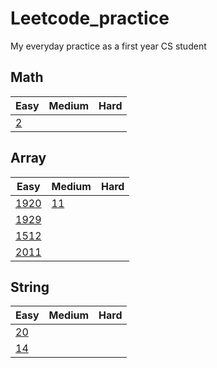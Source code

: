 # Leetcode_practice
My everyday practice as a first year CS student 

## Math
| Easy | Medium | Hard |
|------|--------|------|
| [2](/lc2.py)  |        |      |

## Array
| Easy | Medium | Hard |
|------|--------|------|
| [1920](/lc1920.py)  | [11](/lc11.py)  |      |
| [1929](/lc1929.py)  |        |      |
| [1512](/lc1512.py)  |        |      |
| [2011](/lc2011.py)  |        |      |

## String
| Easy | Medium | Hard |
|------|--------|------|
| [20](/lc20.py)  |        |      |
| [14](/lc14.py)  |        |      |


